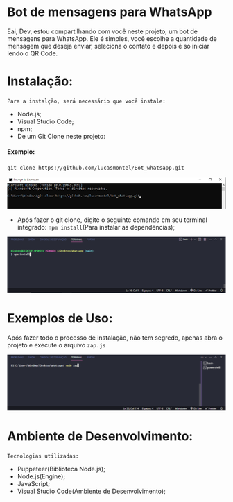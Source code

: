 # Bot de mensagens para WhatsApp

Eai, Dev, estou compartilhando com você neste projeto, um bot de mensagens para WhatsApp. Ele é simples, você escolhe a quantidade de mensagem que deseja enviar, seleciona o contato e depois é só iniciar lendo o QR Code.

# Instalação:

`Para a instalção, será necessário que você instale:`

- Node.js;
- Visual Studio Code;
- npm;
- De um Git Clone neste projeto:

#### Exemplo:

`git clone https://github.com/lucasmontel/Bot_whatsapp.git`

![gitclone](/img/cmd.png)

- Após fazer o git clone, digite o seguinte comando em seu terminal integrado: `npm install`(Para instalar as dependências);

![terminal](/img/Captura%20de%20tela%202024-01-17%20200557.png)

# Exemplos de Uso:

Após fazer todo o processo de instalação, não tem segredo, apenas abra o projeto e execute o arquivo `zap.js`

![node_zap](/img/node_zap.png)

# Ambiente de Desenvolvimento:

```Tecnologias utilizadas:```

* Puppeteer(Biblioteca Node.js);
* Node.js(Engine);
* JavaScript;
* Visual Studio Code(Ambiente de Desenvolvimento);


